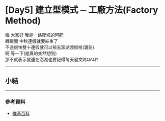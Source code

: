 # [Day5] 建立型模式 ─ 工廠方法(Factory Method)

嗨 大家好 我是一路爬坡的阿肥   
轉眼間 中秋連假就要結束了   
不過很快雙十連假就可以飛去澎湖渡假啦(灑花)   
啊 等一下(是真的突然想到)   
那不就表示就連在澎湖也要記得每天發文嗎QAQ?

---

## 

## 

## 

## 

## 小結

---

### 參考資料   

- [維基百科](https://zh.wikipedia.org/wiki/%E8%AE%BE%E8%AE%A1%E6%A8%A1%E5%BC%8F_(%E8%AE%A1%E7%AE%97%E6%9C%BA)#%E5%88%86%E7%B1%BB)
